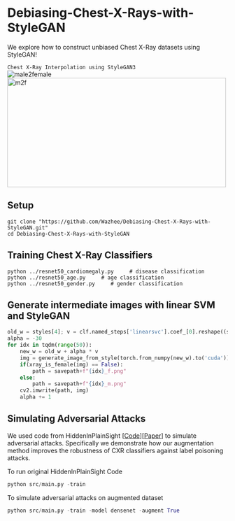 # Debiasing-Chest-X-Rays-with-StyleGAN
We explore how to construct unbiased Chest X-Ray datasets using StyleGAN! 

```Chest X-Ray Interpolation using StyleGAN3``` 
<br>
![male2female](https://github.com/user-attachments/assets/34a72a22-a4c1-47d9-80ce-0639d8242fc0)
<img height="250" width="500" alt="m2f" src="https://github.com/user-attachments/assets/a35f516d-b86c-4bb7-a74b-a97c295fcd4d">


## Setup

```
git clone "https://github.com/Wazhee/Debiasing-Chest-X-Rays-with-StyleGAN.git"
cd Debiasing-Chest-X-Rays-with-StyleGAN
```

## Training Chest X-Ray Classifiers
```linux 
python ../resnet50_cardiomegaly.py     # disease classification
python ../resnet50_age.py     # age classification
python ../resnet50_gender.py     # gender classification
```

## Generate intermediate images with linear SVM and StyleGAN
```python
old_w = styles[4]; v = clf.named_steps['linearsvc'].coef_[0].reshape((styles[0].shape))
alpha = -30
for idx in tqdm(range(50)):
    new_w = old_w + alpha * v
    img = generate_image_from_style(torch.from_numpy(new_w).to('cuda'))
    if(xray_is_female(img) == False):
        path = savepath+f"{idx}_f.png"
    else:
        path = savepath+f"{idx}_m.png"
    cv2.imwrite(path, img)
    alpha += 1
```

## Simulating Adversarial Attacks
We used code from HiddenInPlainSight [[Code](https://github.com/BioIntelligence-Lab/HiddenInPlainSight)][[Paper](https://arxiv.org/abs/2402.05713)] to simulate adversarial attacks. Specifically we demonstrate how our augmentation method improves the robustness of CXR classifiers against label poisoning attacks.

To run original HiddenInPlainSight Code
```python
python src/main.py -train
```
To simulate adversarial attacks on augmented dataset
```python
python src/main.py -train -model densenet -augment True
```
